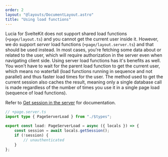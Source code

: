 ```yaml
---
order: 2
layout: "@layouts/DocumentLayout.astro"
title: "Using load functions"
---
```


Lucia for SvelteKit does not support shared load functions (`+page/layout.ts`) and you cannot get the current user inside it. However, we do support *server* load functions (`+page/layout.server.ts`) and that should be used instead. In most cases, you're fetching some data about or related to the user, which will require authorization in the server even when navigating client side. Using server load functions has it's benefits as well. You won't have to wait for the parent load function to get the current user, which means no waterfall (load functions running in sequence and not parallel) and thus faster load times for the user. The method used to get the current session also caches the result, meaning only a single database call is made regardless of the number of times you use it in a single page load (sequence of load functions). 

Refer to [Get session in the server](/sveltekit/basics/get-session-in-the-server) for documentation.

```ts
// +page.server.ts
import type { PageServerLoad } from "./$types";

export const load: PageServerLoad = async ({ locals }) => {
	const session = await locals.getSession();
	if (!session) {
		// unauthenticated
	}
};
```
